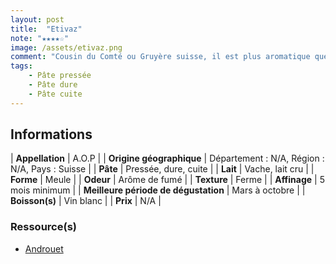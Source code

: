 ```yaml
---
layout: post
title:  "Etivaz"
note: "★★★★☆"
image: /assets/etivaz.png
comment: "Cousin du Comté ou Gruyère suisse, il est plus aromatique que la concurrence."
tags: 
    - Pâte pressée
    - Pâte dure
    - Pâte cuite
---
```


## Informations

| **Appellation** | A.O.P |
| **Origine géographique** | Département : N/A, Région : N/A, Pays : Suisse   |
| **Pâte** | Pressée, dure, cuite |
| **Lait** | Vache, lait cru |
| **Forme** | Meule |
| **Odeur** | Arôme de fumé |
| **Texture** | Ferme |
| **Affinage** | 5 mois minimum |
| **Meilleure période de dégustation** | Mars à octobre |
| **Boisson(s)** | Vin blanc |
| **Prix** | N/A |

### Ressource(s)
* [Androuet](https://androuet.com/Etivaz-705.html)
